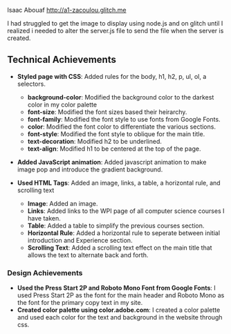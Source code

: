 Isaac Abouaf  http://a1-zacoulou.glitch.me

I had struggled to get the image to display using node.js and on glitch until I realized i needed to alter the server.js file to send the file when the server is created.

## Technical Achievements
- **Styled page with CSS**: Added rules for the body, h1, h2, p, ul, ol, a selectors.
    - **background-color**: Modified the background color to the darkest color in my color palette
    - **font-size**: Modified the font sizes based their heirarchy. 
    - **font-family**: Modified the font style to use fonts from Google Fonts.
    - **color**: Modified the font color to differentiate the various sections.
    - **font-style**: Modified the font style to oblique for the main title.
    - **text-decoration**: Modified h2 to be underlined.
    - **text-align**: Modified h1 to be centered at the top of the page.

- **Added JavaScript animation**: Added javascript animation to make image pop and introduce the gradient background.
- **Used HTML Tags**: Added an image, links, a table, a horizontal rule, and scrolling text
    - **Image**: Added an image.
    - **Links**: Added links to the WPI page of all computer science courses I have taken.
    - **Table**: Added a table to simplify the previous courses section.
    - **Horizontal Rule**: Added a horizontal rule to seperate between initial introduction and Experience section.
    - **Scrolling Text**: Added a scrolling text effect on the main title that allows the text to alternate back and forth.
    

### Design Achievements
- **Used the Press Start 2P and Roboto Mono Font from Google Fonts**: I used Press Start 2P as the font for the main header and Roboto Mono as the font for the primary copy text in my site.
- **Created color palette using color.adobe.com**: I created a color palette and used each color for the text and background in the website through css.
